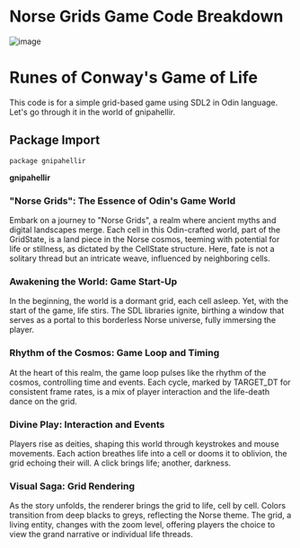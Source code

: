 # Norse Grids Game Code Breakdown
![image](https://github.com/glennwiz/NorseGridsOfGnipahellir/assets/195927/7940b2de-0b9d-4707-a1d6-dfa36008548b)

# Runes of Conway's Game of Life #

This code is for a simple grid-based game using SDL2 in Odin language. Let's go through it in the world of gnipahellir.

## Package Import

```odin
package gnipahellir
```

**gnipahellir** 

### "Norse Grids": The Essence of Odin's Game World

Embark on a journey to "Norse Grids", a realm where ancient myths and digital landscapes merge. Each cell in this Odin-crafted world, part of the GridState, is a land piece in the Norse cosmos, teeming with potential for life or stillness, as dictated by the CellState structure. Here, fate is not a solitary thread but an intricate weave, influenced by neighboring cells.

### Awakening the World: Game Start-Up

In the beginning, the world is a dormant grid, each cell asleep. Yet, with the start of the game, life stirs. The SDL libraries ignite, birthing a window that serves as a portal to this borderless Norse universe, fully immersing the player.

### Rhythm of the Cosmos: Game Loop and Timing

At the heart of this realm, the game loop pulses like the rhythm of the cosmos, controlling time and events. Each cycle, marked by TARGET_DT for consistent frame rates, is a mix of player interaction and the life-death dance on the grid.

### Divine Play: Interaction and Events

Players rise as deities, shaping this world through keystrokes and mouse movements. Each action breathes life into a cell or dooms it to oblivion, the grid echoing their will. A click brings life; another, darkness.

### Visual Saga: Grid Rendering

As the story unfolds, the renderer brings the grid to life, cell by cell. Colors transition from deep blacks to greys, reflecting the Norse theme. The grid, a living entity, changes with the zoom level, offering players the choice to view the grand narrative or individual life threads.
